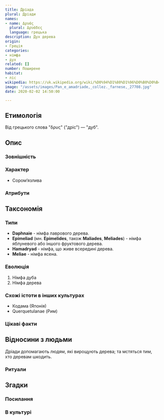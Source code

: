 ```yaml
---
title: Дріада
plural: Дріади
names:
- name: Δρυάς
  plural: Δρυάδες
  language: грецька
description: Дух дерева
origin:
- Греція
categories:
- німфа
- дух
related: []
number: Поширене
habitat:
- ліс
wikipedia: https://uk.wikipedia.org/wiki/%D0%94%D1%80%D1%96%D0%B0%D0%B4%D0%B8
image: "/assets/images/Pan_e_amadriade,_collez._farnese,_27708.jpg"
date: 2020-02-02 14:50:00

---
```

## Етимологія

Від грецького слова "δρυς" ("дріс") — "дуб".

## Опис

### Зовнішність

### Характер

- Сором’язлива

### Атрибути

## Таксономія

### Типи

- **Daphnaie** - німфа лаврового дерева.
- **Epimeliad** (мн. **Epimelides**, також **Maliades**, **Meliades**) - німфа яблуневого або іншого фруктового дерева.
- **Hamadryad** - німфа, що живе всередині дерева.
- **Meliae** - німфа ясена.

### Еволюція

1. Німфа дуба
2. Німфа дерева

### Схожі істоти в інших культурах

- Кодама (Японія)
- Querquetulanae (Рим)

### Цікаві факти

## Відносини з людьми

Дріади допомагають людям, які вирощують дерева; та мстяться тим, хто деревам шкодить.

### Ритуали

## Згадки

### Посилання

### В культурі
